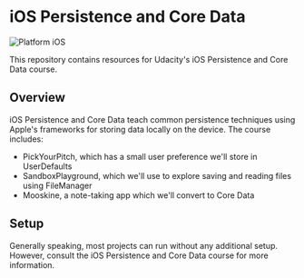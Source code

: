 
# iOS Persistence and Core Data

![Platform iOS](https://img.shields.io/badge/nanodegree-iOS-blue.svg)

This repository contains resources for Udacity's iOS Persistence and Core Data course.

## Overview

iOS Persistence and Core Data teach common persistence techniques using Apple's frameworks for storing data locally on the device. The course includes:

* PickYourPitch, which has a small user preference we'll store in UserDefaults
* SandboxPlayground, which we'll use to explore saving and reading files using FileManager
* Mooskine, a note-taking app which we'll convert to Core Data

## Setup

Generally speaking, most projects can run without any additional setup. However, consult the iOS Persistence and Core Data course for more information.

